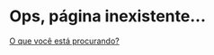 Ops, página inexistente...
==========================

[O que você está procurando?](/main/index.html)
